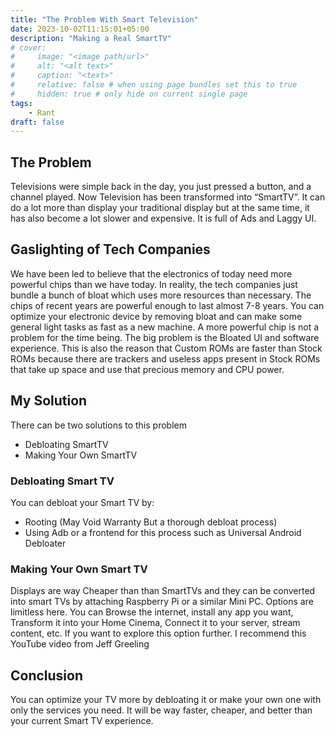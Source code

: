 ```yaml
---
title: "The Problem With Smart Television"
date: 2023-10-02T11:15:01+05:00
description: "Making a Real SmartTV"
# cover:
#     image: "<image path/url>"
#     alt: "<alt text>"
#     caption: "<text>"
#     relative: false # when using page bundles set this to true
#     hidden: true # only hide on current single page
tags:
    - Rant
draft: false
---
```

## The Problem
Televisions were simple back in the day, you just pressed a button, and a channel played. Now Television has been transformed into “SmartTV”. It can do a lot more than display your traditional display but at the same time, it has also become a lot slower and expensive. It is full of Ads and Laggy UI.
## Gaslighting of Tech Companies
We have been led to believe that the electronics of today need more powerful chips than we have today. In reality, the tech companies just bundle a bunch of bloat which uses more resources than necessary. The chips of recent years are powerful enough to last almost 7-8 years. You can optimize your electronic device by removing bloat and can make some general light tasks as fast as a new machine. A more powerful chip is not a problem for the time being. The big problem is the Bloated UI and software experience. This is also the reason that Custom ROMs are faster than Stock ROMs because there are trackers and useless apps present in Stock ROMs that take up space and use that precious memory and CPU power.
## My Solution
There can be two solutions to this problem
* Debloating SmartTV
* Making Your Own SmartTV
### Debloating Smart TV
You can debloat your Smart TV by:
* Rooting (May Void Warranty But a thorough debloat process)
* Using Adb or a frontend for this process such as Universal Android Debloater
### Making Your Own Smart TV
Displays are way Cheaper than than SmartTVs and they can be converted into smart TVs by attaching Raspberry Pi or a similar Mini PC. Options are limitless here. You can Browse the internet, install any app you want, Transform it into your Home Cinema, Connect it to your server, stream content, etc. If you want to explore this option further. I recommend this YouTube video from Jeff Greeling
## Conclusion
You can optimize your TV more by debloating it or make your own one with only the services you need. It will be way faster, cheaper, and better than your current Smart TV experience.
